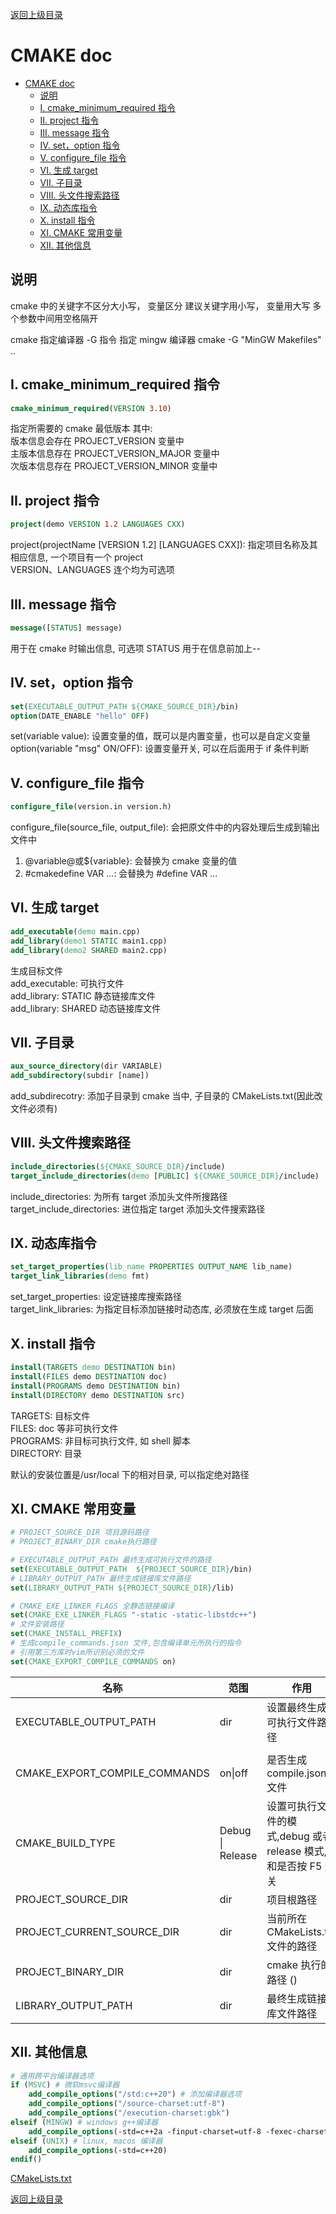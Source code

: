 [返回上级目录](../)

# CMAKE doc

- [CMAKE doc](#cmake-doc)
  - [说明](#说明)
  - [I. cmake\_minimum\_required 指令](#i-cmake_minimum_required-指令)
  - [II. project 指令](#ii-project-指令)
  - [III. message 指令](#iii-message-指令)
  - [IV. set，option 指令](#iv-setoption-指令)
  - [V. configure\_file 指令](#v-configure_file-指令)
  - [VI. 生成 target](#vi-生成-target)
  - [VII. 子目录](#vii-子目录)
  - [VIII. 头文件搜索路径](#viii-头文件搜索路径)
  - [IX. 动态库指令](#ix-动态库指令)
  - [X. install 指令](#x-install-指令)
  - [XI. CMAKE 常用变量](#xi-cmake-常用变量)
  - [XII. 其他信息](#xii-其他信息)

## 说明

cmake 中的关键字不区分大小写， 变量区分
建议关键字用小写， 变量用大写
多个参数中间用空格隔开

cmake 指定编译器 -G 指令
指定 mingw 编译器
cmake -G "MinGW Makefiles" ..

## I. cmake_minimum_required 指令

```cmake
cmake_minimum_required(VERSION 3.10)
```

指定所需要的 cmake 最低版本
其中:  
版本信息会存在 PROJECT_VERSION 变量中  
主版本信息存在 PROJECT_VERSION_MAJOR 变量中  
次版本信息存在 PROJECT_VERSION_MINOR 变量中

## II. project 指令

```cmake
project(demo VERSION 1.2 LANGUAGES CXX)
```

project(projectName [VERSION 1.2] [LANGUAGES CXX]): 指定项目名称及其相应信息, 一个项目有一个 project  
VERSION、LANGUAGES 连个均为可选项

## III. message 指令

```cmake
message([STATUS] message)
```

用于在 cmake 时输出信息, 可选项 STATUS 用于在信息前加上--

## IV. set，option 指令

```cmake
set(EXECUTABLE_OUTPUT_PATH ${CMAKE_SOURCE_DIR}/bin)
option(DATE_ENABLE "hello" OFF)
```

set(variable value): 设置变量的值，既可以是内置变量，也可以是自定义变量  
option(variable "msg" ON/OFF): 设置变量开关, 可以在后面用于 if 条件判断

## V. configure_file 指令

```cmake
configure_file(version.in version.h)
```

configure_file(source_file, output_file): 会把原文件中的内容处理后生成到输出文件中

1. @variable@或${variable}: 会替换为 cmake 变量的值
2. #cmakedefine VAR ...: 会替换为 #define VAR ...

## VI. 生成 target

```cmake
add_executable(demo main.cpp)
add_library(demo1 STATIC main1.cpp)
add_library(demo2 SHARED main2.cpp)
```

生成目标文件  
add_executable: 可执行文件  
add_library: STATIC 静态链接库文件  
add_library: SHARED 动态链接库文件

## VII. 子目录

```cmake
aux_source_directory(dir VARIABLE)
add_subdirectory(subdir [name])
```

add_subdirecotry: 添加子目录到 cmake 当中, 子目录的 CMakeLists.txt(因此改文件必须有)

## VIII. 头文件搜索路径

```cmake
include_directories(${CMAKE_SOURCE_DIR}/include)
target_include_directories(demo [PUBLIC] ${CMAKE_SOURCE_DIR}/include)
```

include_directories: 为所有 target 添加头文件所搜路径  
target_include_directories: 进位指定 target 添加头文件搜索路径

## IX. 动态库指令

```cmake
set_target_properties(lib_name PROPERTIES OUTPUT_NAME lib_name)
target_link_libraries(demo fmt)
```

set_target_properties: 设定链接库搜索路径  
target_link_libraries: 为指定目标添加链接时动态库, 必须放在生成 target 后面

## X. install 指令

```cmake
install(TARGETS demo DESTINATION bin)
install(FILES demo DESTINATION doc)
install(PROGRAMS demo DESTINATION bin)
install(DIRECTORY demo DESTINATION src)
```

TARGETS: 目标文件  
FILES: doc 等非可执行文件  
PROGRAMS: 非目标可执行文件, 如 shell 脚本  
DIRECTORY: 目录

默认的安装位置是/usr/local 下的相对目录, 可以指定绝对路径

## XI. CMAKE 常用变量

```cmake
# PROJECT_SOURCE_DIR 项目源码路径
# PROJECT_BINARY_DIR cmake执行路径

# EXECUTABLE_OUTPUT_PATH 最终生成可执行文件的路径
set(EXECUTABLE_OUTPUT_PATH  ${PROJECT_SOURCE_DIR}/bin)
# LIBRARY_OUTPUT_PATH 最终生成链接库文件路径
set(LIBRARY_OUTPUT_PATH ${PROJECT_SOURCE_DIR}/lib)

# CMAKE_EXE_LINKER_FLAGS 全静态链接编译
set(CMAKE_EXE_LINKER_FLAGS "-static -static-libstdc++")
# 文件安装路径
set(CMAKE_INSTALL_PREFIX)
# 生成compile_commands.json 文件,包含编译单元所执行的指令
# 引用第三方库时vim所识别必须的文件
set(CMAKE_EXPORT_COMPILE_COMMANDS on)
```

| 名称                          | 范围             | 作用                                                           |
| ----------------------------- | ---------------- | -------------------------------------------------------------- |
| EXECUTABLE_OUTPUT_PATH        | dir              | 设置最终生成可执行文件路径                                     |
|                               |                  |
| CMAKE_EXPORT_COMPILE_COMMANDS | on\|off          | 是否生成 compile.json 文件                                     |
| CMAKE_BUILD_TYPE              | Debug \| Release | 设置可执行文件的模式,debug 或者 release 模式, 和是否按 F5 无关 |
| PROJECT_SOURCE_DIR            | dir              | 项目根路径                                                     |
| PROJECT_CURRENT_SOURCE_DIR    | dir              | 当前所在 CMakeLists.txt 文件的路径                             |
| PROJECT_BINARY_DIR            | dir              | cmake 执行的路径 ()                                            |
| LIBRARY_OUTPUT_PATH           | dir              | 最终生成链接库文件路径                                         |

## XII. 其他信息

```cmake
# 通用跨平台编译器选项
if (MSVC) # 微软msvc编译器
    add_compile_options("/std:c++20") # 添加编译器选项
    add_compile_options("/source-charset:utf-8")
    add_compile_options("/execution-charset:gbk")
elseif (MINGW) # windows g++编译器
    add_compile_options(-std=c++2a -finput-charset=utf-8 -fexec-charset=gbk)
elseif (UNIX) # linux, macos 编译器
    add_compile_options(-std=c++20)
endif()
```

[CMakeLists.txt](./CMakeLists.txt)

[返回上级目录](../)

